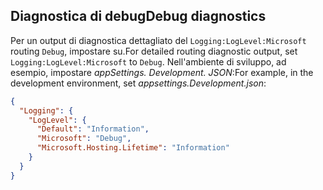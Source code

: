 ## <a name="debug-diagnostics"></a><span data-ttu-id="aa79a-101">Diagnostica di debug</span><span class="sxs-lookup"><span data-stu-id="aa79a-101">Debug diagnostics</span></span>

<span data-ttu-id="aa79a-102">Per un output di diagnostica dettagliato del `Logging:LogLevel:Microsoft` routing `Debug`, impostare su.</span><span class="sxs-lookup"><span data-stu-id="aa79a-102">For detailed routing diagnostic output, set `Logging:LogLevel:Microsoft` to `Debug`.</span></span> <span data-ttu-id="aa79a-103">Nell'ambiente di sviluppo, ad esempio, impostare *appSettings. Development. JSON*:</span><span class="sxs-lookup"><span data-stu-id="aa79a-103">For example, in the development environment, set *appsettings.Development.json*:</span></span>

```JSON
{
  "Logging": {
    "LogLevel": {
      "Default": "Information",
      "Microsoft": "Debug",
      "Microsoft.Hosting.Lifetime": "Information"
    }
  }
}